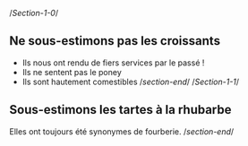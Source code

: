 /*Section-1-0*/
## Ne sous-estimons pas les croissants

- Ils nous ont rendu de fiers services par le passé !
- Ils ne sentent pas le poney
- Ils sont hautement comestibles
/*section-end*/
/*Section-1-1*/
## Sous-estimons les tartes à la rhubarbe

Elles ont toujours été synonymes de fourberie.
/*section-end*/
